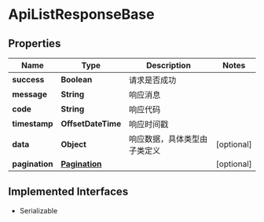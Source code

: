 

# ApiListResponseBase


## Properties

| Name | Type | Description | Notes |
|------------ | ------------- | ------------- | -------------|
|**success** | **Boolean** | 请求是否成功 |  |
|**message** | **String** | 响应消息 |  |
|**code** | **String** | 响应代码 |  |
|**timestamp** | **OffsetDateTime** | 响应时间戳 |  |
|**data** | **Object** | 响应数据，具体类型由子类定义 |  [optional] |
|**pagination** | [**Pagination**](Pagination.md) |  |  [optional] |


## Implemented Interfaces

* Serializable


